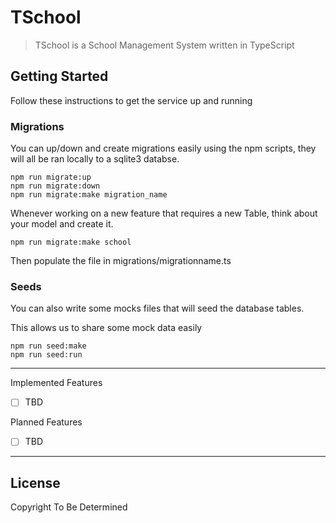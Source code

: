# TSchool

> TSchool is a School Management System written in TypeScript

## Getting Started

Follow these instructions to get the service up and running

### Migrations

You can up/down and create migrations easily using the npm scripts, they will all be ran locally to a sqlite3 databse.

```
npm run migrate:up
npm run migrate:down
npm run migrate:make migration_name
```

Whenever working on a new feature that requires a new Table, think about your model and create it.

```
npm run migrate:make school
```

Then populate the file in migrations/migrationname.ts

### Seeds

You can also write some mocks files that will seed the database tables.

This allows us to share some mock data easily

```
npm run seed:make
npm run seed:run
```

---

Implemented Features

- [ ] TBD

Planned Features

- [ ] TBD

---

## License

Copyright To Be Determined
